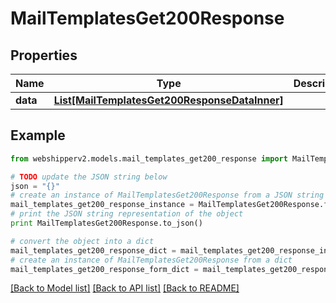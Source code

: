 # MailTemplatesGet200Response


## Properties
Name | Type | Description | Notes
------------ | ------------- | ------------- | -------------
**data** | [**List[MailTemplatesGet200ResponseDataInner]**](MailTemplatesGet200ResponseDataInner.md) |  | [optional] 

## Example

```python
from webshipperv2.models.mail_templates_get200_response import MailTemplatesGet200Response

# TODO update the JSON string below
json = "{}"
# create an instance of MailTemplatesGet200Response from a JSON string
mail_templates_get200_response_instance = MailTemplatesGet200Response.from_json(json)
# print the JSON string representation of the object
print MailTemplatesGet200Response.to_json()

# convert the object into a dict
mail_templates_get200_response_dict = mail_templates_get200_response_instance.to_dict()
# create an instance of MailTemplatesGet200Response from a dict
mail_templates_get200_response_form_dict = mail_templates_get200_response.from_dict(mail_templates_get200_response_dict)
```
[[Back to Model list]](../README.md#documentation-for-models) [[Back to API list]](../README.md#documentation-for-api-endpoints) [[Back to README]](../README.md)


